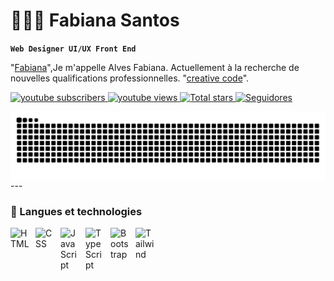 # 👩🏻‍💻 Fabiana Santos

**`Web Designer UI/UX Front End`**

"[Fabiana](https://www.youtube.com/@creativecode_webdesiner)",Je m'appelle Alves Fabiana. Actuellement à la recherche de nouvelles qualifications professionnelles. "[creative code](https://www.instagram.com/webdesigner.hub/)".

<p align="left">
    <a href="https://www.youtube.com/@creativecode_webdesiner">
        <img 
            alt="youtube subscribers" 
            title="Abonnez-vous à ma chaîne" 
            src="https://custom-icon-badges.demolab.com/youtube/channel/subscribers/UCsVkUhQDdulbQ7B7juok9tQ?color=%23E05D44&label=Inscreva-se&logo=video&logoColor=white&style=for-the-badge&labelColor=CE4630"
        />
    </a>
    <a href="https://www.youtube.com/@creativecode_webdesiner">
        <img 
            alt="youtube views" 
            title="Vues YouTube" 
            src="https://custom-icon-badges.demolab.com/youtube/channel/views/UCsVkUhQDdulbQ7B7juok9tQ?color=%23E1AD0E&logo=eye&logoColor=white&style=for-the-badge&labelColor=C79600"
        />
    </a> 
    <a href="https://github.com/fabyalvessantoos">
        <img 
            alt="Total stars" 
            title="Nombre total d'étoiles GitHub" 
            src="https://custom-icon-badges.demolab.com/github/stars/fabiana?color=55960c&style=for-the-badge&labelColor=488207&logo=star&label=estrelas"
        />
    </a>
    <a href="[https://www.instagram.com/creativecode_webdesigner](https://www.instagram.com/webdesigner.hub?igsh=YjZqM25rc29oajhm)">
        <img 
            alt="Seguidores" 
            title="Suivez-moi sur Instagram" 
            src="https://custom-icon-badges.demolab.com/github/followers/fabiana?color=236ad3&labelColor=1155ba&style=for-the-badge&logo=github&label=Seguidores&logoColor=white"
        />
    </a>
</p>

<picture align="center">
  <source media="(prefers-color-scheme: dark)" srcset="https://raw.githubusercontent.com/Fabyalvessantoos/Fabyalvessantoos/output/github-contribution-grid-snake-dark.svg">
  <source media="(prefers-color-scheme: light)" srcset="https://raw.githubusercontent.com/Fabyalvessantoos/Fabyalvessantoos/output/github-contribution-grid-snake-dark.svg">
  <img align="center" alt="github contribution grid snake animation" src="https://raw.githubusercontent.com/Fabyalvessantoos/Fabyalvessantoos/output/github-contribution-grid-snake.svg">
</picture>
---

### 🤖 Langues et technologies


<img 
    align="left" 
    alt="HTML"
    title="HTML" 
    width="30px" 
    style="padding-right: 10px;" 
    src="https://cdn.jsdelivr.net/gh/devicons/devicon@latest/icons/html5/html5-original.svg" 
/>
<img 
    align="left" 
    alt="CSS" 
    title="CSS"
    width="30px" 
    style="padding-right: 10px;" 
    src="https://cdn.jsdelivr.net/gh/devicons/devicon@latest/icons/css3/css3-original.svg" 
/>
<img 
    align="left" 
    alt="JavaScript" 
    title="JavaScript"
    width="30px" 
    style="padding-right: 10px;" 
    src="https://cdn.jsdelivr.net/gh/devicons/devicon@latest/icons/javascript/javascript-original.svg" 
/>
<img 
    align="left" 
    alt="TypeScript"
    title="TypeScript" 
    width="30px" 
    style="padding-right: 10px;" 
    src="https://cdn.jsdelivr.net/gh/devicons/devicon@latest/icons/vuejs/vuejs-original-wordmark.svg" 
/>


<img 
    align="left" 
    alt="Bootstrap"
    title="Bootstrap" 
    width="30px" 
    style="padding-right: 10px;" 
    src="https://cdn.jsdelivr.net/gh/devicons/devicon@latest/icons/figma/figma-original.svg" />
          

<img 
    align="left" 
    alt="Tailwind" 
    title="Tailwind"
    width="30px" 
    style="padding-right: 10px;" 
    src="https://cdn.jsdelivr.net/gh/devicons/devicon@latest/icons/wordpress/wordpress-plain-wordmark.svg" />
          

<br/>
<br/>


</p>

